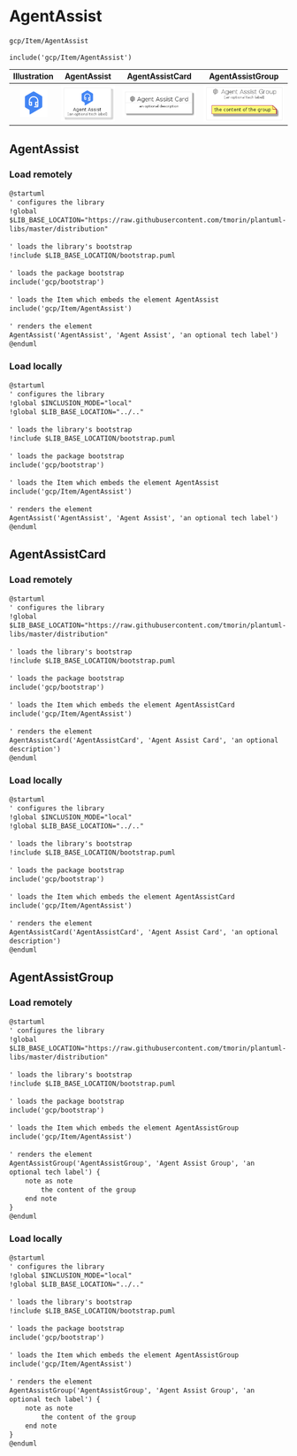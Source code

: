 # AgentAssist


```text
gcp/Item/AgentAssist
```

```text
include('gcp/Item/AgentAssist')
```



| Illustration | AgentAssist | AgentAssistCard | AgentAssistGroup |
| :---: | :---: | :---: | :---: |
| ![illustration for Illustration](../../gcp/Item/AgentAssist.png) | ![illustration for AgentAssist](../../gcp/Item/AgentAssist.Local.png) | ![illustration for AgentAssistCard](../../gcp/Item/AgentAssistCard.Local.png) | ![illustration for AgentAssistGroup](../../gcp/Item/AgentAssistGroup.Local.png) |




## AgentAssist

### Load remotely
```plantuml
@startuml
' configures the library
!global $LIB_BASE_LOCATION="https://raw.githubusercontent.com/tmorin/plantuml-libs/master/distribution"

' loads the library's bootstrap
!include $LIB_BASE_LOCATION/bootstrap.puml

' loads the package bootstrap
include('gcp/bootstrap')

' loads the Item which embeds the element AgentAssist
include('gcp/Item/AgentAssist')

' renders the element
AgentAssist('AgentAssist', 'Agent Assist', 'an optional tech label')
@enduml
```

### Load locally
```plantuml
@startuml
' configures the library
!global $INCLUSION_MODE="local"
!global $LIB_BASE_LOCATION="../.."

' loads the library's bootstrap
!include $LIB_BASE_LOCATION/bootstrap.puml

' loads the package bootstrap
include('gcp/bootstrap')

' loads the Item which embeds the element AgentAssist
include('gcp/Item/AgentAssist')

' renders the element
AgentAssist('AgentAssist', 'Agent Assist', 'an optional tech label')
@enduml
```

## AgentAssistCard

### Load remotely
```plantuml
@startuml
' configures the library
!global $LIB_BASE_LOCATION="https://raw.githubusercontent.com/tmorin/plantuml-libs/master/distribution"

' loads the library's bootstrap
!include $LIB_BASE_LOCATION/bootstrap.puml

' loads the package bootstrap
include('gcp/bootstrap')

' loads the Item which embeds the element AgentAssistCard
include('gcp/Item/AgentAssist')

' renders the element
AgentAssistCard('AgentAssistCard', 'Agent Assist Card', 'an optional description')
@enduml
```

### Load locally
```plantuml
@startuml
' configures the library
!global $INCLUSION_MODE="local"
!global $LIB_BASE_LOCATION="../.."

' loads the library's bootstrap
!include $LIB_BASE_LOCATION/bootstrap.puml

' loads the package bootstrap
include('gcp/bootstrap')

' loads the Item which embeds the element AgentAssistCard
include('gcp/Item/AgentAssist')

' renders the element
AgentAssistCard('AgentAssistCard', 'Agent Assist Card', 'an optional description')
@enduml
```

## AgentAssistGroup

### Load remotely
```plantuml
@startuml
' configures the library
!global $LIB_BASE_LOCATION="https://raw.githubusercontent.com/tmorin/plantuml-libs/master/distribution"

' loads the library's bootstrap
!include $LIB_BASE_LOCATION/bootstrap.puml

' loads the package bootstrap
include('gcp/bootstrap')

' loads the Item which embeds the element AgentAssistGroup
include('gcp/Item/AgentAssist')

' renders the element
AgentAssistGroup('AgentAssistGroup', 'Agent Assist Group', 'an optional tech label') {
    note as note
        the content of the group
    end note
}
@enduml
```

### Load locally
```plantuml
@startuml
' configures the library
!global $INCLUSION_MODE="local"
!global $LIB_BASE_LOCATION="../.."

' loads the library's bootstrap
!include $LIB_BASE_LOCATION/bootstrap.puml

' loads the package bootstrap
include('gcp/bootstrap')

' loads the Item which embeds the element AgentAssistGroup
include('gcp/Item/AgentAssist')

' renders the element
AgentAssistGroup('AgentAssistGroup', 'Agent Assist Group', 'an optional tech label') {
    note as note
        the content of the group
    end note
}
@enduml
```

